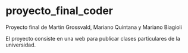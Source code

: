 # proyecto_final_coder
Proyecto final de Martin Grossvald, Mariano Quintana y Mariano Biagioli

El proyecto consiste en una web para publicar clases particulares de la universidad.
